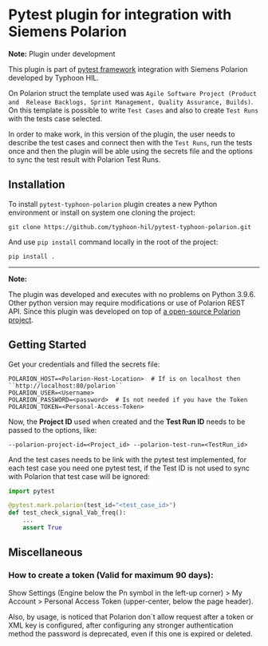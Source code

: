 # Pytest plugin for integration with Siemens Polarion
**Note:** Plugin under development

This plugin is part of [pytest framework]([url](https://docs.pytest.org/)) integration 
with Siemens Polarion developed by Typhoon HIL.

On Polarion struct the template used was ``Agile Software Project (Product and 
Release Backlogs, Sprint Management, Quality Assurance, Builds)``. On this 
template is possible to write ``Test Cases`` and also to create ``Test Runs`` 
with the tests case selected.

In order to make work, in this version of the plugin, the user needs to describe
the test cases and connect then with the ``Test Runs``, run the tests once 
and then the plugin will be able using the secrets file and the options to 
sync the test result with Polarion Test Runs.

## Installation

To install ``pytest-typhoon-polarion`` plugin creates a new Python  environment 
or install on system one cloning the project:
```console
git clone https://github.com/typhoon-hil/pytest-typhoon-polarion.git
```

And use ``pip install`` command locally in the root of the project:
```console
pip install .
```

----

**Note:** 

The plugin was developed and executes with no problems on Python 3.9.6.
Other python version may require modifications or use of Polarion REST API. Since 
this plugin was developed on top of 
[a open-source Polarion project](https://pypi.org/project/polarion/).

## Getting Started

Get your credentials and filled the secrets file:

```plain text
POLARION_HOST=<Polarion-Host-Location>  # If is on localhost then ``http://localhost:80/polarion``
POLARION_USER=<Username>
POLARION_PASSWORD=<password>  # Is not needed if you have the Token
POLARION_TOKEN=<Personal-Access-Token>
```

Now, the **Project ID** used when created and the **Test Run ID** needs to be
passed to the options, like:

```commandline
--polarion-project-id=<Project_id> --polarion-test-run=<TestRun_id> 
```

And the test cases needs to be link with the pytest test implemented, for each
test case you need one pytest test, if the Test ID is not used to sync with
Polarion that test case will be ignored:

```python
import pytest

@pytest.mark.polarion(test_id="<test_case_id>")
def test_check_signal_Vab_freq():
    ...
    assert True
```


## Miscellaneous
### How to create a token (Valid for maximum 90 days):
Show Settings (Engine below the Pn symbol in the left-up corner) > 
My Account > Personal Access Token (upper-center, below the page header).

Also, by usage, is noticed that Polarion don`t allow request after a token or XML
key is configured, after configuring any stronger authentication method the password
is deprecated, even if this one is expired or deleted.

<!---

### Exception ``requests.exceptions.SSLError`` Reanalize this issue

The full name exception: 

```plain text
requests.exceptions.SSLError: HTTPSConnectionPool(host='localhost', port=80): 
Max retries exceeded with url: /polarion/ws/services 
(Caused by SSLError(SSLError(1, '[SSL: WRONG_VERSION_NUMBER] wrong version number 
(_ssl.c:1129)')))
```

Can happen when the **Polarion Server** and the **Apache** is not start correctly.
In case the tests results are not able to be uploaded to Polarion, please check if
Apache is running and the machine has none SSL Certificates issues with Polarion.

Also, by usage, is noticed that Polarion don`t allow request after a token or XML
key is configured, after configuring any stronger authentication method password
is deprecated, even if this one is expired or deleted.
-->
